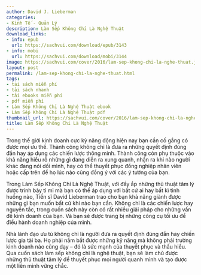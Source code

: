 ```yaml
---
author: David J. Lieberman
categories:
- Kinh Tế - Quản Lý
description: Làm Sếp Không Chỉ Là Nghệ Thuật
download_links:
- info: epub
  url: https://sachvui.com/download/epub/3143
- info: mobi
  url: https://sachvui.com/download/mobi/3144
image: https://sachvui.com/cover/2016/lam-sep-khong-chi-la-nghe-thuat.jpg
layout: post
permalink: /lam-sep-khong-chi-la-nghe-thuat.html
tags:
- tải sách miễn phí
- tải sách nhanh
- tải ebooks miễn phí
- pdf miễn phí
- Làm Sếp Không Chỉ Là Nghệ Thuật ebook
- Làm Sếp Không Chỉ Là Nghệ Thuật pdf
thumbnail_url: https://sachvui.com/cover/2016/lam-sep-khong-chi-la-nghe-thuat.jpg
title: Làm Sếp Không Chỉ Là Nghệ Thuật
---
```


 <div class="item-desc text-justify"> <p>Trong thế giới kinh doanh cực kỳ năng động hiện nay bạn cần cố gắng có được mọi ưu thế. Thành công không chỉ là đưa ra những quyết định đúng đắn hay áp dụng các chiến lược thông minh. Thành công còn phụ thuộc vào khả năng hiểu rõ những gì đang diễn ra xung quanh, nhận ra khi nào người khác đang nói dối mình, hay có thể thuyết phục đồng nghiệp nhân viên hoặc cấp trên để họ lúc nào cũng đồng ý với các ý tưởng của bạn.</p><p>Trong Làm Sếp Không Chỉ Là Nghệ Thuật, với đầy ắp những thủ thuật tâm lý được trình bày tỉ mỉ mà bạn có thể áp dụng với bất cứ ai hay bất kì tình huống nào, Tiến sĩ David Lieberman trao cho bạn khả năng giành được những gì bạn muốn bất cứ khi nào bạn cần. Không chỉ là các chiến lược hay nguyên tắc, trong cuốn sách này còn có rất nhiều giải pháp cho những vấn đề kinh doanh của bạn. Và bạn sẽ được trang bị những công cụ tối ưu để điều hành doanh nghiệp của mình.</p><p>Nhà lãnh đạo ưu tú không chỉ là người đưa ra quyết định đúng đắn hay chiến lược gia tài ba. Họ phải nắm bắt được những kỹ năng mà không phải trường kinh doanh nào cũng dạy – đó là sức mạnh của thuyết phục và thấu hiểu. Qua cuốn sách làm sếp không chỉ là nghệ thuật, bạn sẽ làm chủ được những thủ thuật tâm lý để thuyết phục mọi người quanh mình và tạo được một liên minh vững chắc.</p> </div>